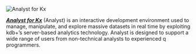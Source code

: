 ![Analyst for Kx](/img/analyst.png)

[**_Analyst for Kx_**](http://code.kx.com/platform/analyst)
(Analyst) is an interactive development environment used to manage, manipulate, and explore massive datasets in real time by exploiting kdb+’s server-based analytics technology. Analyst is designed to support a wide range of users from non-technical analysts to experienced q programmers.

